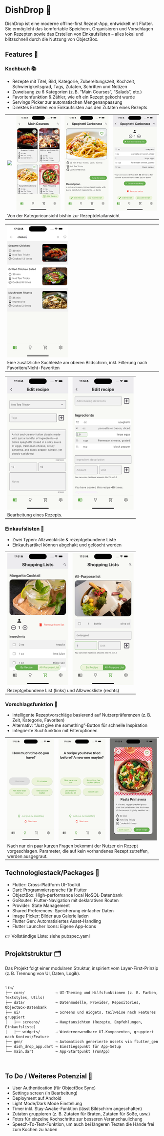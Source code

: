 # DishDrop 🥘

DishDrop ist eine moderne offline-first Rezept-App, entwickelt mit Flutter. Sie ermöglicht das komfortable Speichern, Organisieren und Vorschlagen von Rezepten sowie das Erstellen von Einkaufslisten – alles lokal und blitzschnell durch die Nutzung von ObjectBox.


## Features 🚀

### Kochbuch 📚
- Rezepte mit Titel, Bild, Kategorie, Zubereitungszeit, Kochzeit, Schwierigkeitsgrad, Tags, Zutaten, Schritten und Notizen
- Zuweisung zu 6 Kategorien (z. B. “Main Courses”, “Salads”, etc.)
- Favoritenfunktion & Zähler, wie oft ein Rezept gekocht wurde
- Servings Picker zur automatischen Mengenanpassung
- Direktes Erstellen von Einkaufsisten aus den Zutaten eines Rezepts

<table>
<tr>
<td><img src="assets/images/categories_screenshot.png" width="200"></td>
<td><img src="assets/images/recipe_grid_view_screenshot.png" width="200"></td>
<td><img src="assets/images/recipe_details_top_screenshot.png" width="200"></td>
<td><img src="assets/images/recipe_details_bottom_screenshot.png" width="200"></td>
</tr>
<tr>
<td colspan="4" >Von der Kategorieansicht bishin zur Rezeptdetailansicht</td>
</tr>
</table>

<p></p>

<table>
<tr>
<td><img src="assets/images/searchbar_screenshot.png" width="200"></td>
</tr>
<tr>
<td>Eine zusätzliche Suchleiste am oberen Bildschirm, inkl. Filterung nach Favoriten/Nicht-Favoriten</td>
</tr>
</table>

<p></p>

<table>
<tr>
<td><img src="assets/images/edit_recipe_screenshot.png" width="200"></td>
<td><img src="assets/images/edit_recipe_ingredients_screenshot.png" width="200"></td>
</tr>
<tr>
<td colspan="2" >Bearbeitung eines Rezepts.</td>
</tr>
</table>


### Einkaufslisten 🛒
- Zwei Typen: Allzweckliste & rezeptgebundene Liste
- Einkaufsartikel können abgehakt und gelöscht werden

<table>
<tr>
<td><img src="assets/images/recipe_shopping_list_screenshot.png" width="200"></td>
<td><img src="assets/images/all_purpose_list_screenshot.png" width="200"></td>
</tr>
<tr>
<td colspan="2" >Rezeptgebundene List (links) und Allzweckliste (rechts)</td>
</tr>
</table>


### Vorschlagsfunktion 🎲
- Intelligente Rezeptvorschläge basierend auf Nutzerpräferenzen (z. B. Zeit, Kategorie, Favoriten)
- Alternativ: “Just give me something”-Button für schnelle Inspiration
- Integrierte Suchfunktion mit Filteroptionen

<table>
<tr>
<td><img src="assets/images/recommendation_screen_1_screenshot.png" width="200"></td>
<td><img src="assets/images/recommendation_screen_2_screenshot.png" width="200"></td>
<td><img src="assets/images/recommendation_card_screenshot.png" width="200"></td>
</tr>
<tr>
<td colspan="3" >Nach nur ein paar kurzen Fragen bekommt der Nutzer ein Rezept vorgeschlagen. Parameter, die auf kein vorhandenes Rezept zutreffen, werden ausgegraut.</td>
</table>

## Technologiestack/Packages 🧱
- Flutter: Cross-Plattform UI-Toolkit
- Dart: Programmiersprache für Flutter
- ObjectBox: High-performance local NoSQL-Datenbank
- GoRouter: Flutter-Navigation mit deklarativen Routen
- Provider: State Management
- Shared Preferences: Speicherung einfacher Daten
- Image Picker: Bilder aus Galerie laden
- Flutter Gen: Automatisiertes Asset-Handling
- Flutter Launcher Icons: Eigene App-Icons
    
👉 Vollständige Liste: siehe pubspec.yaml


## Projektstruktur 🗂️

Das Projekt folgt einer modularen Struktur, inspiriert vom Layer-First-Prinzip (z. B. Trennung von UI, Daten, Logik).
<pre>
<code>
lib/
├── core/              → UI-Theming und Hilfsfunktionen (z. B. Farben, Textstyles, Utils)
├── data/              → Datenmodelle, Provider, Repositories, ObjectBox-Datenbank
├── ui/                → Screens und Widgets, teilweise nach Features gruppiert
│   ├── screens/       → Hauptansichten (Rezepte, Empfehlungen, Einkaufsliste)
│   ├── widgets/       → Wiederverwendbare UI-Komponenten, gruppiert nach Kontext/Feature
├── gen/               → Automatisch generierte Assets via flutter_gen
├── dish_drop_app.dart → Einstiegspunkt für App-Setup
└── main.dart          → App-Startpunkt (runApp)

</code>	
</pre>


## To Do / Weiteres Potenzial 📝
- User Authentication (für ObjectBox Sync)
- Settings screen (in Bearbeitung)
- Deployment auf Android
- Light Mode/Dark Mode Einstellung
- Timer inkl. Stay-Awake-Funktion (lässt Bildschirm angeschalten)
- Zutaten gruppieren (z. B. Zutaten für Braten, Zutaten für Soße, usw.)
- Fotos für einzelne Kochschritte zur besseren Veranschaulichung
- Speech-To-Text-Funktion, um auch bei längeren Texten die Hände frei zum Kochen zu haben
